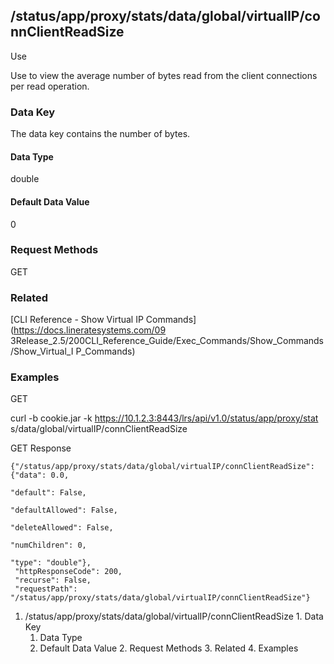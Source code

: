 ## /status/app/proxy/stats/data/global/virtualIP/connClientReadSize

Use

Use to view the average number of bytes read from the client connections per
read operation.

### Data Key

The data key contains the number of bytes.

#### Data Type

double

#### Default Data Value

0

### Request Methods

GET

### Related

[CLI Reference - Show Virtual IP Commands](https://docs.lineratesystems.com/09
3Release_2.5/200CLI_Reference_Guide/Exec_Commands/Show_Commands/Show_Virtual_I
P_Commands)

### Examples

GET

curl -b cookie.jar -k https://10.1.2.3:8443/lrs/api/v1.0/status/app/proxy/stat
s/data/global/virtualIP/connClientReadSize

GET Response

    
    {"/status/app/proxy/stats/data/global/virtualIP/connClientReadSize": {"data": 0.0,
                                                                           "default": False,
                                                                           "defaultAllowed": False,
                                                                           "deleteAllowed": False,
                                                                           "numChildren": 0,
                                                                           "type": "double"},
     "httpResponseCode": 200,
     "recurse": False,
     "requestPath": "/status/app/proxy/stats/data/global/virtualIP/connClientReadSize"}
    

  1. /status/app/proxy/stats/data/global/virtualIP/connClientReadSize
    1. Data Key
      1. Data Type
      2. Default Data Value
    2. Request Methods
    3. Related
    4. Examples

